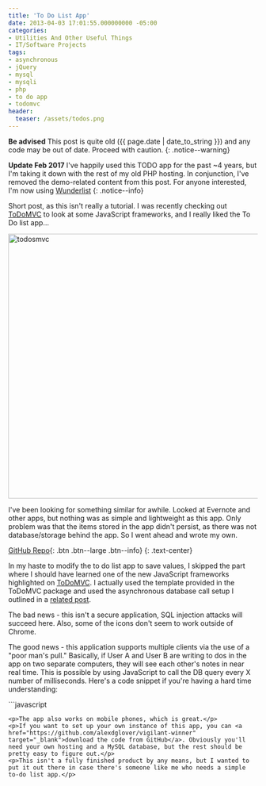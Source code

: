 ```yaml
---
title: 'To Do List App'
date: 2013-04-03 17:01:55.000000000 -05:00
categories:
- Utilities And Other Useful Things
- IT/Software Projects
tags:
- asynchronous
- jQuery
- mysql
- mysqli
- php
- to do app
- todomvc
header:
  teaser: /assets/todos.png
---
```

**Be advised** This post is quite old ({{ page.date | date_to_string }}) and any code may be out of date. Proceed with caution.
{: .notice--warning}

**Update Feb 2017** I've happily used this TODO app for the past ~4 years, but I'm taking it down with the rest of my old PHP hosting. In conjunction, I've removed the demo-related content from this post. For anyone interested, I'm now using [Wunderlist](http://www.wunderlist.com/)
{: .notice--info}

<p>Short post, as this isn't really a tutorial. I was recently checking out <a href="http://todomvc.com/" target="_blank">ToDoMVC</a> to look at some JavaScript frameworks, and I really liked the To Do list app...</p>
<p><img class="aligncenter size-full wp-image-544" alt="todosmvc" src="{{ site.baseurl }}/assets/todos.png" width="682" height="534" /></p>
<p>I've been looking for something similar for awhile. Looked at Evernote and other apps, but nothing was as simple and lightweight as this app. Only problem was that the items stored in the app didn't persist, as there was not database/storage behind the app. So I went ahead and wrote my own.</p>

[GitHub Repo](https://github.com/alexdglover/vigilant-winner){: .btn .btn--large .btn--info}
{: .text-center}

<p>In my haste to modify the to do list app to save values, I skipped the part where I should have learned one of the new JavaScript frameworks highlighted on <a href="http://todomvc.com/" target="_blank">ToDoMVC</a>. I actually used the template provided in the ToDoMVC package and used the asynchronous database call setup I outlined in a <a title="Asynchronous Database Operations with PHP and jQuery" href="http://alexdglover.com/asynchronous-database-operations-with-php-and-jquery/" target="_blank">related post</a>.</p>
<p>The bad news - this isn't a secure application, SQL injection attacks will succeed here. Also, some of the icons don't seem to work outside of Chrome.</p>
<p>The good news - this application supports multiple clients via the use of a "poor man's pull." Basically, if User A and User B are writing to dos in the app on two separate computers, they will see each other's notes in near real time. This is possible by using JavaScript to call the DB query every X number of milliseconds. Here's a code snippet if you're having a hard time understanding:</p>
```javascript
<script>
setInterval( function(){ queryDB() }, 5000);   //Call the queryDB() function every 5 seconds
</script>

<script type="text/javascript">        
function queryDB()
{
  $.ajax({
    type: "POST",
    url: "dbEngine.php",
    data: "keyword=read",
    success: function(server_response)
    {
      $('#todo-list').html(server_response).show();
    }
  })
}
</script>
```
<p>The app also works on mobile phones, which is great.</p>
<p>If you want to set up your own instance of this app, you can <a href="https://github.com/alexdglover/vigilant-winner" target="_blank">download the code from GitHub</a>. Obviously you'll need your own hosting and a MySQL database, but the rest should be pretty easy to figure out.</p>
<p>This isn't a fully finished product by any means, but I wanted to put it out there in case there's someone like me who needs a simple to-do list app.</p>
